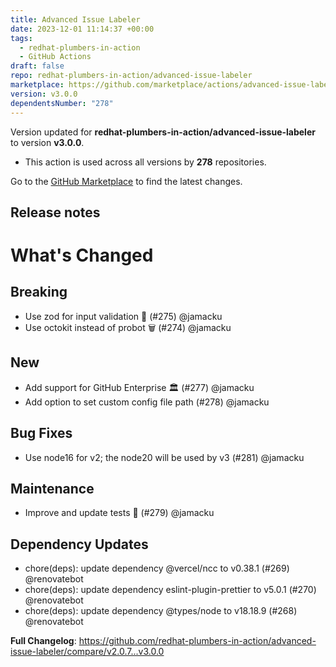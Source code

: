```yaml
---
title: Advanced Issue Labeler
date: 2023-12-01 11:14:37 +00:00
tags:
  - redhat-plumbers-in-action
  - GitHub Actions
draft: false
repo: redhat-plumbers-in-action/advanced-issue-labeler
marketplace: https://github.com/marketplace/actions/advanced-issue-labeler
version: v3.0.0
dependentsNumber: "278"
---
```



Version updated for **redhat-plumbers-in-action/advanced-issue-labeler** to version **v3.0.0**.
- This action is used across all versions by **278** repositories.

Go to the [GitHub Marketplace](https://github.com/marketplace/actions/advanced-issue-labeler) to find the latest changes.

## Release notes

# What's Changed

## Breaking

* Use zod for input validation :supervillain:  (#275) @jamacku
* Use octokit instead of probot :wastebasket:  (#274) @jamacku

## New

* Add support for GitHub Enterprise :classical_building:  (#277) @jamacku
* Add option to set custom config file path (#278) @jamacku

## Bug Fixes

* Use node16 for v2; the node20 will be used by v3 (#281) @jamacku

## Maintenance

* Improve and update tests :test_tube:  (#279) @jamacku

## Dependency Updates

* chore(deps): update dependency @vercel/ncc to v0.38.1 (#269) @renovatebot
* chore(deps): update dependency eslint-plugin-prettier to v5.0.1 (#270) @renovatebot
* chore(deps): update dependency @types/node to v18.18.9 (#268) @renovatebot

**Full Changelog**: https://github.com/redhat-plumbers-in-action/advanced-issue-labeler/compare/v2.0.7...v3.0.0

